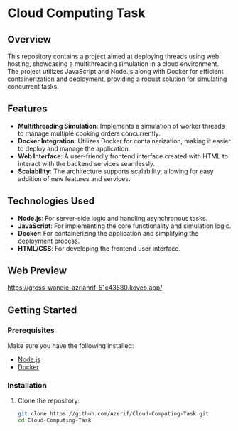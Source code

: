 # Cloud Computing Task

## Overview
This repository contains a project aimed at deploying threads using web hosting, showcasing a multithreading simulation in a cloud environment. The project utilizes JavaScript and Node.js along with Docker for efficient containerization and deployment, providing a robust solution for simulating concurrent tasks.

## Features
- **Multithreading Simulation**: Implements a simulation of worker threads to manage multiple cooking orders concurrently.
- **Docker Integration**: Utilizes Docker for containerization, making it easier to deploy and manage the application.
- **Web Interface**: A user-friendly frontend interface created with HTML to interact with the backend services seamlessly.
- **Scalability**: The architecture supports scalability, allowing for easy addition of new features and services.

## Technologies Used
- **Node.js**: For server-side logic and handling asynchronous tasks.
- **JavaScript**: For implementing the core functionality and simulation logic.
- **Docker**: For containerizing the application and simplifying the deployment process.
- **HTML/CSS**: For developing the frontend user interface.

## Web Preview
https://gross-wandie-azrianrif-51c43580.koyeb.app/

## Getting Started

### Prerequisites
Make sure you have the following installed:
- [Node.js](https://nodejs.org/)
- [Docker](https://www.docker.com/get-started)

### Installation
1. Clone the repository:
   ```bash
   git clone https://github.com/Azerif/Cloud-Computing-Task.git
   cd Cloud-Computing-Task
